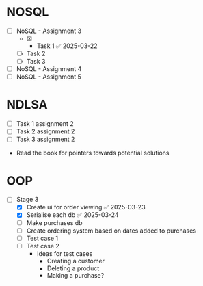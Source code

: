 # NOSQL
- [ ] NoSQL - Assignment 3
	- [x] - Task 1 ✅ 2025-03-22
	- [ ] Task 2
	- [ ] Task 3
- [ ] NoSQL - Assignment 4
- [ ] NoSQL - Assignment 5
# NDLSA
- [ ] Task 1 assignment 2
- [ ] Task 2 assignment 2
- [ ] Task 3 assignment 2
- Read the book for pointers towards potential solutions

# OOP

- [ ] Stage 3
	- [x] Create ui for order viewing ✅ 2025-03-23
	- [x] Serialise each db ✅ 2025-03-24
	- [ ] Make purchases db
	- [ ] Create ordering system based on dates added to purchases
	- [ ] Test case 1
	- [ ] Test case 2
		- Ideas for test cases
			- Creating a customer
			- Deleting a product
			- Making a purchase?
	
	